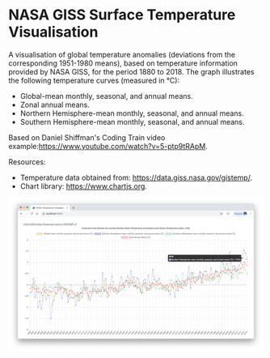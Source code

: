 # NASA GISS Surface Temperature Visualisation

A visualisation of global temperature anomalies (deviations from the corresponding 1951-1980 means), based on temperature information provided by NASA GISS, for the period 1880 to 2018. The graph illustrates the following temperature curves (measured in °C):

* Global-mean monthly, seasonal, and annual means.
* Zonal annual means.
* Northern Hemisphere-mean monthly, seasonal, and annual means.
* Southern Hemisphere-mean monthly, seasonal, and annual means.

Based on Daniel Shiffman's Coding Train video example:https://www.youtube.com/watch?v=5-ptp9tRApM.

Resources:
* Temperature data obtained from: https://data.giss.nasa.gov/gistemp/.
* Chart library: https://www.chartjs.org.

<p align="center">
  <img src="images/Screenshot-02.png"/>
</p>
